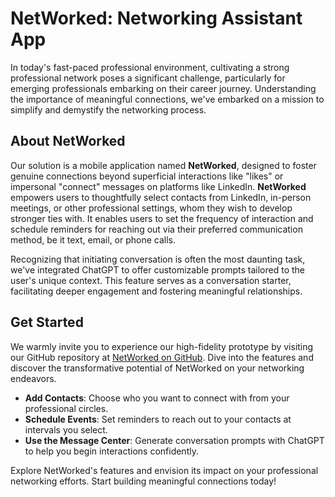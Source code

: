 # NetWorked: Networking Assistant App

In today's fast-paced professional environment, cultivating a strong professional network poses a significant challenge, particularly for emerging professionals embarking on their career journey. Understanding the importance of meaningful connections, we've embarked on a mission to simplify and demystify the networking process.

## About NetWorked

Our solution is a mobile application named **NetWorked**, designed to foster genuine connections beyond superficial interactions like "likes" or impersonal "connect" messages on platforms like LinkedIn. **NetWorked** empowers users to thoughtfully select contacts from LinkedIn, in-person meetings, or other professional settings, whom they wish to develop stronger ties with. It enables users to set the frequency of interaction and schedule reminders for reaching out via their preferred communication method, be it text, email, or phone calls.

Recognizing that initiating conversation is often the most daunting task, we've integrated ChatGPT to offer customizable prompts tailored to the user's unique context. This feature serves as a conversation starter, facilitating deeper engagement and fostering meaningful relationships.

## Get Started

We warmly invite you to experience our high-fidelity prototype by visiting our GitHub repository at [NetWorked on GitHub](https://github.com/UWSocialComputing/Limp-Fish-code). Dive into the features and discover the transformative potential of NetWorked on your networking endeavors. 

- **Add Contacts**: Choose who you want to connect with from your professional circles.
- **Schedule Events**: Set reminders to reach out to your contacts at intervals you select.
- **Use the Message Center**: Generate conversation prompts with ChatGPT to help you begin interactions confidently.

Explore NetWorked's features and envision its impact on your professional networking efforts. Start building meaningful connections today!
